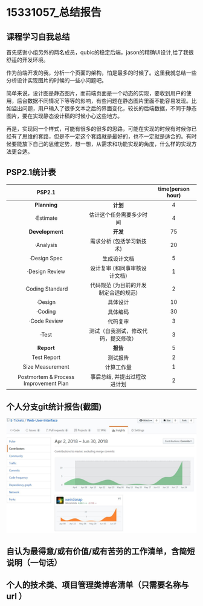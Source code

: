 # 15331057_总结报告

## 课程学习自我总结

  首先感谢小组另外的两名成员，qubic的稳定后端，jason的精确UI设计,给了我很舒适的开发环境。

  作为前端开发的我，分析一个页面的架构，怕是最多的时候了。这里我就总结一些分析设计实现图片的时候的一些小问题吧。

  简单来说，设计图是静态图片，而前端页面是一个动态的实现，要收到用户的使用，后台数据不同情况下等等的影响，有些问题在静态图片里面不能容易发现。比如溢出问题，用户输入了很多文本之后的界面变化，较长的后端数据，不同于静态图片，要在实现静态设计稿的时候小心这些地方。

  再是，实现同一个样式，可能有很多的很多的思路，可能在实现的时候有时候你已经有了思维的套路，但是不一定这个套路就是最好的，也不一定就是适合的。有时候要能放下自己的思维定势，想一想，从需求和功能实现的角度，什么样的实现方法更合适。

## PSP2.1统计表
|PSP2.1||time(person hour)|
|:-:|:-:|:-:|
|**Planning**|**计划**|4|
|·Estimate|估计这个任务需要多少时间|4|
|**Development**|**开发**|75|
|·Analysis|需求分析 (包括学习新技术)|20|
|·Design Spec|生成设计文档|5|
|·Design Review|设计复审 (和同事审核设计文档)|1|
|·Coding Standard|代码规范 (为目前的开发制定合适的规范)|2|
|·Design|具体设计|10|
|·Coding|具体编码|30|
|·Code Review|代码复审|3|
|·Test|测试（自我测试，修改代码，提交修改）|3|
|**Report**|**报告**|5|
|Test Report|测试报告|2|
|Size Measurement| 计算工作量|1|
|Postmortem & Process Improvement Plan|事后总结, 并提出过程改进计划|2|
## 个人分支git统计报告(截图)
![](./15331057_gitsnapshot.jpg)

## 自认为最得意/或有价值/或有苦劳的工作清单，含简短说明（一句话）

  

## 个人的技术类、项目管理类博客清单（只需要名称与 url ）